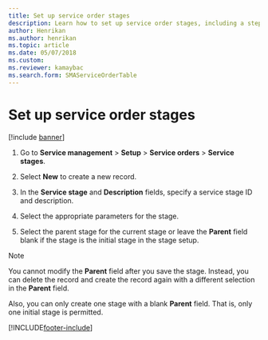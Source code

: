 ```yaml
---
title: Set up service order stages 
description: Learn how to set up service order stages, including a step-by-step process for setting up service order stages and selecting parent stages. 
author: Henrikan
ms.author: henrikan
ms.topic: article
ms.date: 05/07/2018
ms.custom:
ms.reviewer: kamaybac
ms.search.form: SMAServiceOrderTable
---
```


# Set up service order stages

[!include [banner](../includes/banner.md)]

1. Go to **Service management** \> **Setup** \> **Service orders** \> **Service stages**.

2. Select **New** to create a new record.

3. In the **Service stage** and **Description** fields, specify a service stage ID and description.

4. Select the appropriate parameters for the stage.

5. Select the parent stage for the current stage or leave the **Parent** field blank if the stage is the initial stage in the stage setup.

> [!NOTE]
> You cannot modify the **Parent** field after you save the stage. Instead, you can delete the record and create the record again with a different selection in the **Parent** field.
>
> Also, you can only create one stage with a blank **Parent** field. That is, only one initial stage is permitted.

[!INCLUDE[footer-include](../../includes/footer-banner.md)]
